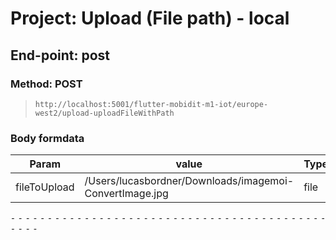 # Project: Upload (File path) - local

## End-point: post
### Method: POST
>```
>http://localhost:5001/flutter-mobidit-m1-iot/europe-west2/upload-uploadFileWithPath
>```
### Body formdata

|Param|value|Type|
|---|---|---|
|fileToUpload|/Users/lucasbordner/Downloads/imagemoi-ConvertImage.jpg|file|



⁃ ⁃ ⁃ ⁃ ⁃ ⁃ ⁃ ⁃ ⁃ ⁃ ⁃ ⁃ ⁃ ⁃ ⁃ ⁃ ⁃ ⁃ ⁃ ⁃ ⁃ ⁃ ⁃ ⁃ ⁃ ⁃ ⁃ ⁃ ⁃ ⁃ ⁃ ⁃ ⁃ ⁃ ⁃ ⁃ ⁃ ⁃ ⁃ ⁃ ⁃ ⁃ ⁃ ⁃ ⁃ ⁃ ⁃

